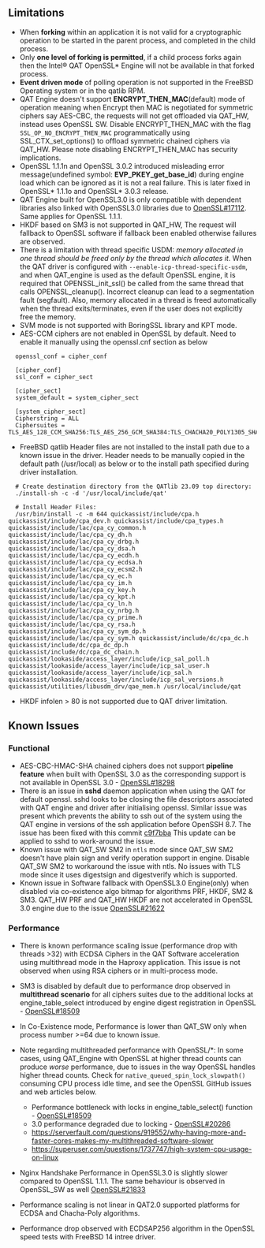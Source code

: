 ## Limitations

* When **forking** within an application it is not valid for a cryptographic
  operation to be started in the parent process, and completed in the child
  process.
* Only **one level of forking is permitted**, if a child process forks again then
  the Intel&reg; QAT OpenSSL\* Engine will not be available in that forked
  process.
* **Event driven mode** of polling operation is not supported in the FreeBSD
  Operating system or in the qatlib RPM.
* QAT Engine doesn't support **ENCRYPT_THEN_MAC**(default) mode of operation meaning
  when Encrypt then MAC is negotiated for symmetric ciphers say AES-CBC, the requests will not
  get offloaded via QAT_HW, instead uses OpenSSL SW. Disable ENCRYPT_THEN_MAC with the flag
  `SSL_OP_NO_ENCRYPT_THEN_MAC` programmatically using SSL_CTX_set_options() to offload
  symmetric chained ciphers via QAT_HW. Please note disabling ENCRYPT_THEN_MAC has security
  implications.
* OpenSSL 1.1.1n and OpenSSL 3.0.2 introduced misleading error message(undefined symbol: **EVP_PKEY_get_base_id**)
  during engine load which can be ignored as it is not a real failure. This is later fixed in
  OpenSSL\* 1.1.1o and OpenSSL\* 3.0.3 release.
* QAT Engine built for OpenSSL3.0 is only compatible with dependent libraries also linked with OpenSSL3.0
  libraries due to [OpenSSL#17112](https://github.com/openssl/openssl/pull/17112). Same applies for OpenSSL 1.1.1.
* HKDF based on SM3 is not supported in QAT_HW, The request will fallback to OpenSSL software if
  fallback been enabled otherwise failures are observed.
* There is a limitation with thread specific USDM: *memory allocated in one thread
  should be freed only by the thread which allocates it*. When the QAT driver is configured 
  with `--enable-icp-thread-specific-usdm`, and when QAT_engine is used as the default 
  OpenSSL engine, it is required that OPENSSL_init_ssl() be called from the same thread that 
  calls OPENSSL_cleanup(). Incorrect cleanup can lead to a segmentation fault (segfault). 
  Also, memory allocated in a thread is freed automatically when the thread exits/terminates, 
  even if the user does not explicitly free the memory.
* SVM mode is not supported with BoringSSL library and KPT mode.
* AES-CCM ciphers are not enabled in OpenSSL by default. Need to enable it manually using the openssl.cnf
  section as below
```
  openssl_conf = cipher_conf

  [cipher_conf]
  ssl_conf = cipher_sect

  [cipher_sect]
  system_default = system_cipher_sect

  [system_cipher_sect]
  Cipherstring = ALL
  Ciphersuites = TLS_AES_128_CCM_SHA256:TLS_AES_256_GCM_SHA384:TLS_CHACHA20_POLY1305_SHA256:TLS_AES_128_GCM_SHA256
```
* FreeBSD qatlib Header files are not installed to the install path due to a known issue in the driver.
  Header needs to be manually copied in the default path (/usr/local) as below or to the
  install path specified during driver installation.

```
  # Create destination directory from the QATlib 23.09 top directory:
  ./install-sh -c -d '/usr/local/include/qat'

  # Install Header Files:
  /usr/bin/install -c -m 644 quickassist/include/cpa.h quickassist/include/cpa_dev.h quickassist/include/cpa_types.h quickassist/include/lac/cpa_cy_common.h quickassist/include/lac/cpa_cy_dh.h quickassist/include/lac/cpa_cy_drbg.h quickassist/include/lac/cpa_cy_dsa.h quickassist/include/lac/cpa_cy_ecdh.h quickassist/include/lac/cpa_cy_ecdsa.h quickassist/include/lac/cpa_cy_ecsm2.h quickassist/include/lac/cpa_cy_ec.h quickassist/include/lac/cpa_cy_im.h quickassist/include/lac/cpa_cy_key.h quickassist/include/lac/cpa_cy_kpt.h quickassist/include/lac/cpa_cy_ln.h quickassist/include/lac/cpa_cy_nrbg.h quickassist/include/lac/cpa_cy_prime.h quickassist/include/lac/cpa_cy_rsa.h quickassist/include/lac/cpa_cy_sym_dp.h quickassist/include/lac/cpa_cy_sym.h quickassist/include/dc/cpa_dc.h quickassist/include/dc/cpa_dc_dp.h quickassist/include/dc/cpa_dc_chain.h quickassist/lookaside/access_layer/include/icp_sal_poll.h quickassist/lookaside/access_layer/include/icp_sal_user.h quickassist/lookaside/access_layer/include/icp_sal.h quickassist/lookaside/access_layer/include/icp_sal_versions.h quickassist/utilities/libusdm_drv/qae_mem.h /usr/local/include/qat
```
* HKDF infolen > 80 is not supported due to QAT driver limitation.

## Known Issues

### Functional
* AES-CBC-HMAC-SHA chained ciphers does not support **pipeline feature** when built with
  OpenSSL 3.0 as the corresponding support is not available in OpenSSL 3.0 -
  [OpenSSL#18298](https://github.com/openssl/openssl/issues/18298)
* There is an issue in **sshd** daemon application when using the QAT for default openssl.
  sshd looks to be closing the file descriptors associated with QAT engine and driver after
  initialising openssl. Similar issue was present which prevents the ability to ssh out of
  the system using the QAT engine in versions of the ssh application before OpenSSH 8.7.
  The issue has been fixed with this commit [c9f7bba](https://github.com/openssh/openssh-portable/commit/c9f7bba2e6f70b7ac1f5ea190d890cb5162ce127)
  This update can be applied to sshd to work-around the issue.
* Known issue with QAT_SW SM2 in `ntls` mode since QAT_SW SM2 doesn't have plain sign and
  verify operation support in engine. Disable QAT_SW SM2 to workaround the issue with ntls.
  No issues with TLS mode since it uses digestsign and digestverify which is supported.
* Known issue in Software fallback with OpenSSL3.0 Engine(only) when disabled via co-existence
  algo bitmap for algorithms PRF, HKDF, SM2 & SM3. QAT_HW PRF and QAT_HW HKDF are
  not accelerated in OpenSSL 3.0 engine due to the issue [OpenSSL#21622](https://github.com/openssl/openssl/issues/21622)
### Performance
* There is known performance scaling issue (performance drop with threads >32)
  with ECDSA Ciphers in the QAT Software acceleration using multithread mode
  in the Haproxy application. This issue is not observed when using RSA ciphers
  or in multi-process mode.
* SM3 is disabled by default due to performance drop observed in **multithread scenario**
  for all ciphers suites due to the additional locks at engine_table_select introduced by
  engine digest registration in OpenSSL - [OpenSSL#18509](https://github.com/openssl/openssl/issues/18509)
* In Co-Existence mode, Performance is lower than QAT_SW only when process number >=64 due
  to known issue.
* Note regarding multithreaded performance with OpenSSL/*: In some cases, using QAT_Engine with
  OpenSSL at higher thread counts can produce *worse* performance, due to issues in the way OpenSSL
  handles higher thread counts. Check for `native_queued_spin_lock_slowpath()` consuming CPU process 
  idle time, and see the OpenSSL GitHub issues and web articles below.
  
  - Performance bottleneck with locks in engine_table_select() function - [OpenSSL#18509](https://github.com/openssl/openssl/issues/18509)
  - 3.0 performance degraded due to locking - [OpenSSL#20286](https://github.com/openssl/openssl/issues/20286)
  - https://serverfault.com/questions/919552/why-having-more-and-faster-cores-makes-my-multithreaded-software-slower
  - https://superuser.com/questions/1737747/high-system-cpu-usage-on-linux

* Nginx Handshake Performance in OpenSSL3.0 is slightly slower compared to OpenSSL 1.1.1. The same
  behaviour is observed in OpenSSL_SW as well [OpenSSL#21833](https://github.com/openssl/openssl/issues/21833)
* Performance scaling is not linear in QAT2.0 supported platforms for ECDSA and Chacha-Poly algorithms.
* Performance drop observed with ECDSAP256 algorithm in the OpenSSL speed tests with FreeBSD 14 intree driver.
